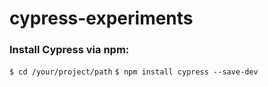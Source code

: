 # cypress-experiments

### Install Cypress via npm:
  ``` $ cd /your/project/path ```
  ``` $ npm install cypress --save-dev ```
